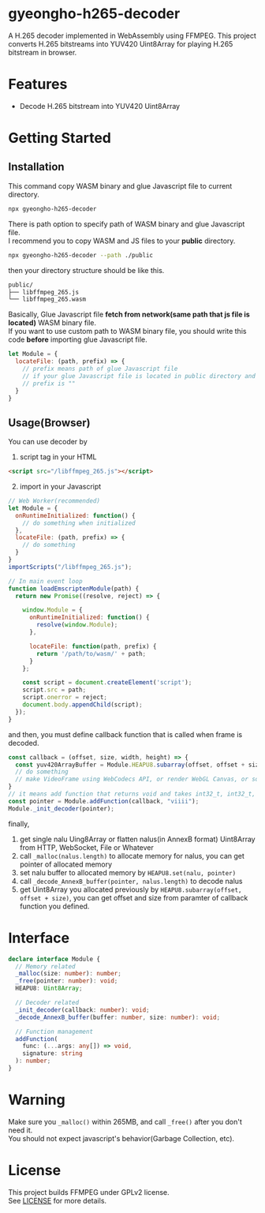 # gyeongho-h265-decoder

A H.265 decoder implemented in WebAssembly using FFMPEG. This project converts H.265 bitstreams into YUV420 Uint8Array for playing H.265 bitstream in browser.

# Features

- Decode H.265 bitstream into YUV420 Uint8Array

# Getting Started

## Installation

This command copy WASM binary and glue Javascript file to current directory.

```bash
npx gyeongho-h265-decoder
```

There is path option to specify path of WASM binary and glue Javascript file.  
I recommend you to copy WASM and JS files to your **public** directory.

```bash
npx gyeongho-h265-decoder --path ./public
```

then your directory structure should be like this.

```bash
public/
├── libffmpeg_265.js
└── libffmpeg_265.wasm
```

Basically, Glue Javascript file **fetch from network(same path that js file is located)** WASM binary file.  
If you want to use custom path to WASM binary file, you should write this code **before** importing glue Javascript file.  

```javascript
let Module = {
  locateFile: (path, prefix) => {
    // prefix means path of glue Javascript file
    // if your glue Javascript file is located in public directory and base path is "/"
    // prefix is ""
  }
}
```

## Usage(Browser)

You can use decoder by

1. script tag in your HTML

```html
<script src="/libffmpeg_265.js"></script>
```

2. import in your Javascript

```javascript
// Web Worker(recommended)
let Module = {
  onRuntimeInitialized: function() {
    // do something when initialized
  },
  locateFile: (path, prefix) => {
    // do something
  }
}
importScripts("/libffmpeg_265.js");

// In main event loop
function loadEmscriptenModule(path) {
  return new Promise((resolve, reject) => {

    window.Module = {
      onRuntimeInitialized: function() {
        resolve(window.Module);
      },

      locateFile: function(path, prefix) {
        return '/path/to/wasm/' + path;
      }
    };

    const script = document.createElement('script');
    script.src = path;
    script.onerror = reject;
    document.body.appendChild(script);
  });
}
```

and then, you must define callback function that is called when frame is decoded.

```javascript
const callback = (offset, size, width, height) => {
  const yuv420ArrayBuffer = Module.HEAPU8.subarray(offset, offset + size);
  // do something
  // make VideoFrame using WebCodecs API, or render WebGL Canvas, or something you want
}
// it means add function that returns void and takes int32_t, int32_t, int32_t, int32_t arguments
const pointer = Module.addFunction(callback, "viiii");
Module._init_decoder(pointer);
```

finally,

1. get single nalu Uing8Array or flatten nalus(in AnnexB format) Uint8Array from HTTP, WebSocket, File or Whatever
2. call `_malloc(nalus.length)` to allocate memory for nalus, you can get pointer of allocated memory
3. set nalu buffer to allocated memory by `HEAPU8.set(nalu, pointer)`
4. call `_decode_AnnexB_buffer(pointer, nalus.length)` to decode nalus
5. get Uint8Array you allocated previously by `HEAPU8.subarray(offset, offset + size)`, you can get offset and size from paramter of callback function you defined.

# Interface

```typescript
declare interface Module {
  // Memory related
  _malloc(size: number): number;
  _free(pointer: number): void;
  HEAPU8: Uint8Array;

  // Decoder related
  _init_decoder(callback: number): void;
  _decode_AnnexB_buffer(buffer: number, size: number): void;

  // Function management
  addFunction(
    func: (...args: any[]) => void,
    signature: string
  ): number;
}
```

# Warning

Make sure you `_malloc()` within 265MB, and call `_free()` after you don't need it.  
You should not expect javascript's behavior(Garbage Collection, etc).

# License

This project builds FFMPEG under GPLv2 license.  
See [LICENSE](LICENSE) for more details.